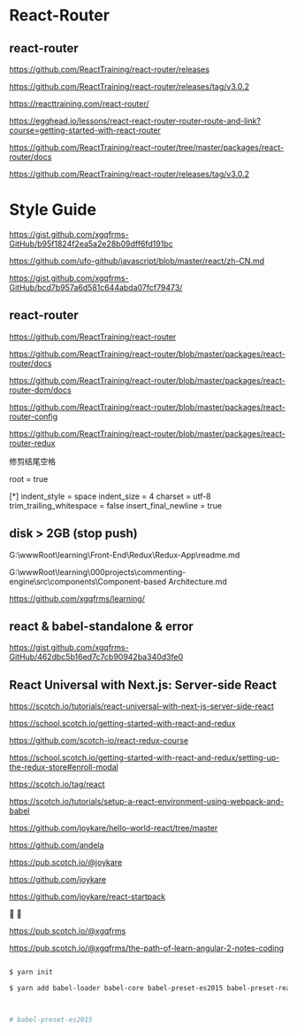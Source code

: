 # React-Router




## react-router


https://github.com/ReactTraining/react-router/releases

https://github.com/ReactTraining/react-router/releases/tag/v3.0.2

https://reacttraining.com/react-router/



https://egghead.io/lessons/react-react-router-router-route-and-link?course=getting-started-with-react-router

https://github.com/ReactTraining/react-router/tree/master/packages/react-router/docs

https://github.com/ReactTraining/react-router/releases/tag/v3.0.2




# Style Guide

https://gist.github.com/xgqfrms-GitHub/b95f1824f2ea5a2e28b09dff6fd191bc

https://github.com/ufo-github/javascript/blob/master/react/zh-CN.md

https://gist.github.com/xgqfrms-GitHub/bcd7b957a6d581c644abda07fcf79473/


















## react-router

https://github.com/ReactTraining/react-router

https://github.com/ReactTraining/react-router/blob/master/packages/react-router/docs

https://github.com/ReactTraining/react-router/blob/master/packages/react-router-dom/docs


https://github.com/ReactTraining/react-router/blob/master/packages/react-router-config

https://github.com/ReactTraining/react-router/blob/master/packages/react-router-redux













修剪结尾空格  

root = true

[*]
indent_style = space
indent_size = 4
charset = utf-8
trim_trailing_whitespace = false
insert_final_newline = true






## disk > 2GB (stop push)



G:\wwwRoot\learning\Front-End\Redux\Redux-App\readme.md


G:\wwwRoot\learning\000projects\commenting-engine\src\components\Component-based Architecture.md



https://github.com/xgqfrms/learning/




















## react & babel-standalone & error

https://gist.github.com/xgqfrms-GitHub/462dbc5b16ed7c7cb90942ba340d3fe0




## React Universal with Next.js: Server-side React

https://scotch.io/tutorials/react-universal-with-next-js-server-side-react


https://school.scotch.io/getting-started-with-react-and-redux

https://github.com/scotch-io/react-redux-course


https://school.scotch.io/getting-started-with-react-and-redux/setting-up-the-redux-store#enroll-modal

















https://scotch.io/tag/react


https://scotch.io/tutorials/setup-a-react-environment-using-webpack-and-babel

https://github.com/joykare/hello-world-react/tree/master


https://github.com/andela

https://pub.scotch.io/@joykare

https://github.com/joykare

https://github.com/joykare/react-startpack


🤖 👥



https://pub.scotch.io/@xgqfrms

https://pub.scotch.io/@xgqfrms/the-path-of-learn-angular-2-notes-coding





```sh

$ yarn init

$ yarn add babel-loader babel-core babel-preset-es2015 babel-preset-react --dev



# babel-preset-es2015

``` 













